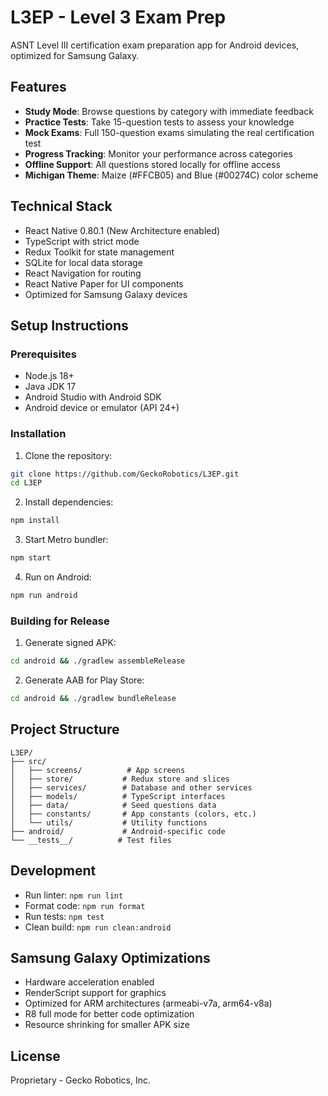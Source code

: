 # L3EP - Level 3 Exam Prep

ASNT Level III certification exam preparation app for Android devices, optimized for Samsung Galaxy.

## Features

- **Study Mode**: Browse questions by category with immediate feedback
- **Practice Tests**: Take 15-question tests to assess your knowledge
- **Mock Exams**: Full 150-question exams simulating the real certification test
- **Progress Tracking**: Monitor your performance across categories
- **Offline Support**: All questions stored locally for offline access
- **Michigan Theme**: Maize (#FFCB05) and Blue (#00274C) color scheme

## Technical Stack

- React Native 0.80.1 (New Architecture enabled)
- TypeScript with strict mode
- Redux Toolkit for state management
- SQLite for local data storage
- React Navigation for routing
- React Native Paper for UI components
- Optimized for Samsung Galaxy devices

## Setup Instructions

### Prerequisites

- Node.js 18+
- Java JDK 17
- Android Studio with Android SDK
- Android device or emulator (API 24+)

### Installation

1. Clone the repository:
```bash
git clone https://github.com/GeckoRobotics/L3EP.git
cd L3EP
```

2. Install dependencies:
```bash
npm install
```

3. Start Metro bundler:
```bash
npm start
```

4. Run on Android:
```bash
npm run android
```

### Building for Release

1. Generate signed APK:
```bash
cd android && ./gradlew assembleRelease
```

2. Generate AAB for Play Store:
```bash
cd android && ./gradlew bundleRelease
```

## Project Structure

```
L3EP/
├── src/
│   ├── screens/          # App screens
│   ├── store/           # Redux store and slices
│   ├── services/        # Database and other services
│   ├── models/          # TypeScript interfaces
│   ├── data/            # Seed questions data
│   ├── constants/       # App constants (colors, etc.)
│   └── utils/           # Utility functions
├── android/             # Android-specific code
└── __tests__/          # Test files
```

## Development

- Run linter: `npm run lint`
- Format code: `npm run format`
- Run tests: `npm test`
- Clean build: `npm run clean:android`

## Samsung Galaxy Optimizations

- Hardware acceleration enabled
- RenderScript support for graphics
- Optimized for ARM architectures (armeabi-v7a, arm64-v8a)
- R8 full mode for better code optimization
- Resource shrinking for smaller APK size

## License

Proprietary - Gecko Robotics, Inc.

